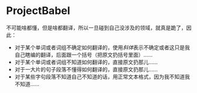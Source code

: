 ProjectBabel
============

不可能啥都懂，但是啥都翻译，所以一旦碰到自己没涉及的领域，就真是跪了，因此：

- 对于某个单词或者词组不确定如何翻译的，使用*斜体*表示不确定或者这只是我自己瞎编的翻译，后面跟一个括号（把原文扔括号里面）……
- 对于某个单词或者词组不知道如何翻译的，直接原文扔那儿……
- 对于一大片的句子段落不懂得如何翻译的，直接原文扔那儿……
- 对于某些字句段落不知道自己不知道的话，用正常文本格式，因为我不知道我不知道……
